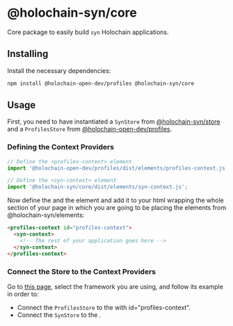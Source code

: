 # @holochain-syn/core

Core package to easily build `syn` Holochain applications.

## Installing

Install the necessary dependencies:

```bash
npm install @holochain-open-dev/profiles @holochain-syn/core
```

## Usage

First, you need to have instantiated a `SynStore` from [@holochain-syn/store](https://npmjs.com/package/@holochain-syn/store) and a `ProfilesStore` from [@holochain-open-dev/profiles](https://holochain-open-dev.github.io/profiles/guides/frontend/profiles-store/).

### Defining the Context Providers

```ts
// Define the <profiles-context> element
import '@holochain-open-dev/profiles/dist/elements/profiles-context.js';

// Define the <syn-context> element
import '@holochain-syn/core/dist/elements/syn-context.js';
```

Now define the <profiles-context> and the <syn-context> element and add it to your html wrapping the whole section of your page in which you are going to be placing the elements from @holochain-syn/elements:

```html
<profiles-context id="profiles-context"> 
  <syn-context>
    <!-- The rest of your application goes here -->
  </syn-context>
</profiles-context>
```

### Connect the Store to the Context Providers

Go to [this page](https://holochain-open-dev.github.io/reusable-modules/frontend/frameworks/), select the framework you are using, and follow its example in order to:

- Connect the `ProfilesStore` to the <profiles-context> with id="profiles-context".
- Connect the `SynStore` to the <syn-context>.